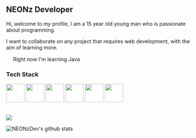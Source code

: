 ## NEONz Developer

Hi, welcome to my profile, I am a 15 year old young man who is passionate about programming.

I want to collaborate on any project that requires web development, with the aim of learning more.

<img src="https://images.emojiterra.com/google/android-11/128px/270d.png" width="15px"> ️Right now I'm learning Java


### Tech Stack
<div><img src="https://camo.githubusercontent.com/8298328a921a558fc17a231edb75f35504ec6d30/68747470733a2f2f75706c6f61642e77696b696d656469612e6f72672f77696b6970656469612f636f6d6d6f6e732f7468756d622f392f39392f556e6f6666696369616c5f4a6176615363726970745f6c6f676f5f322e7376672f3132303070782d556e6f6666696369616c5f4a6176615363726970745f6c6f676f5f322e7376672e706e67" width="50px">
<img src="https://camo.githubusercontent.com/119dffa22a5b3a64a830e3ced7bcbdc61eea862d/68747470733a2f2f7777772e72657475726e6769732e6e65742f77702d636f6e74656e742f75706c6f6164732f323031322f30352f6c6f676f5f435353332e706e67" width="50px">
<img src="https://camo.githubusercontent.com/90af441adf3c5447116634a9b486a98426a65964/68747470733a2f2f75706c6f61642e77696b696d656469612e6f72672f77696b6970656469612f636f6d6d6f6e732f7468756d622f362f36312f48544d4c355f6c6f676f5f616e645f776f72646d61726b2e7376672f32333070782d48544d4c355f6c6f676f5f616e645f776f72646d61726b2e7376672e706e67" width="50px">
<img src="https://camo.githubusercontent.com/49ecaff44da673d63b6af9d04a40574af9d3d845/68747470733a2f2f75706c6f61642e77696b696d656469612e6f72672f77696b6970656469612f636f6d6d6f6e732f642f64392f4e6f64652e6a735f6c6f676f2e737667" width="50px">
<img src="https://camo.githubusercontent.com/2bfb0704e2520506d25efdbda00889b0b2d099fb/68747470733a2f2f6d69726f2e6d656469756d2e636f6d2f6d61782f3931302f312a4a5a3259437079494f4f334a666e5879323634625f412e706e67" width="50px">
<img src="https://camo.githubusercontent.com/01e44f2f84f8fb7fdabfcabd1f9fb1069f214f8e/68747470733a2f2f73656f636f6d2e6167656e63792f77702d636f6e74656e742f75706c6f6164732f323031392f30322f626f6f7473747261702d737461636b2e706e67" width="50px"></div>
<br>
<p><img src="https://github-readme-stats.vercel.app/api/top-langs/?username=NEONzDev&layout=compact&bg_color=30,e96443,904e95&title_color=fff&text_color=fff"></p>

![NEONzDev's github stats](https://github-readme-stats.vercel.app/api?username=NEONzDev&show_icons=true&theme=radical)

